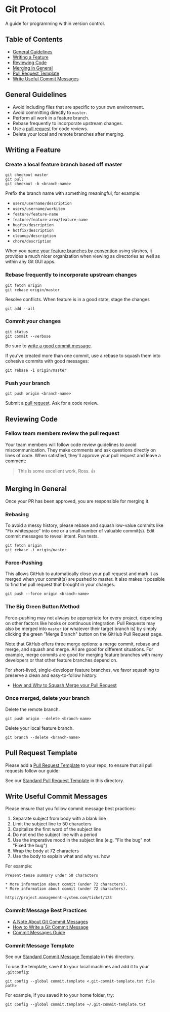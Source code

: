 [pull request]: https://help.github.com/articles/using-pull-requests
[pull request template]: https://help.github.com/articles/creating-a-pull-request-template-for-your-repository/
[name your feature branches by convention]: https://docs.microsoft.com/en-us/vsts/git/concepts/git-branching-guidance?view=vsts#name-your-feature-branches-by-convention

Git Protocol
============

A guide for programming within version control.

## Table of Contents

- [General Guidelines](#general-guidelines)
- [Writing a Feature](#writing-a-feature)
- [Reviewing Code](#reviewing-code)
- [Merging in General](#merging-in-general)
- [Pull Request Template](#pull-request-template)
- [Write Useful Commit Messages](#write-useful-commit-messages)


General Guidelines
------------------

* Avoid including files that are specific to your own environment.
* Avoid committing directly to `master`.
* Perform all work in a feature branch.
* Rebase frequently to incorporate upstream changes.
* Use a [pull request] for code reviews.
* Delete your local and remote branches after merging.

Writing a Feature
-----------------

### Create a local feature branch based off master

```
git checkout master
git pull
git checkout -b <branch-name>
```

Prefix the branch name with something meaningful, for example:

- `users/username/description`
- `users/username/workitem`
- `feature/feature-name`
- `feature/feature-area/feature-name`
- `bugfix/description`
- `hotfix/description`
- `cleanup/description`
- `chore/description`

When you [name your feature branches by convention] using slashes,
it provides a much nicer organization when viewing as directories
as well as within any Git GUI apps.

### Rebase frequently to incorporate upstream changes

```
git fetch origin
git rebase origin/master
```

Resolve conflicts. When feature is in a good state, stage the changes

```
git add --all
```

### Commit your changes

```
git status
git commit --verbose
```

Be sure to [write a good commit message](#write-useful-commit-messages).

If you've created more than one commit, use a rebase to squash them into
cohesive commits with good messages:

```
git rebase -i origin/master
```

### Push your branch

```
git push origin <branch-name>
```

Submit a [pull request]. Ask for a code review.

Reviewing Code
--------------

### Fellow team members review the pull request

Your team members will follow code review guidelines to avoid miscommunication.
They make comments and ask questions directly on lines of code.
When satisfied, they'll approve your pull request and leave a comment:

> This is some excellent work, Ross. :thumbsup:

Merging in General
------------------

Once your PR has been approved, you are responsible for merging it.

### Rebasing

To avoid a messy history, please rebase and squash low-value commits
like "Fix whitespace" into one or a small number of valuable commit(s). 
Edit commit messages to reveal intent. Run tests.

```
git fetch origin
git rebase -i origin/master
```

### Force-Pushing

This allows GitHub to automatically close your pull
request and mark it as merged when your commit(s) are pushed to master. It also
makes it possible to find the pull request that brought in your changes.

```
git push --force origin <branch-name>
```

### The Big Green Button Method

Force-pushing may not always be appropriate for every project, depending on
other factors like hooks or continuous integration. Pull Requests may also be
merged into `master` (or whatever their target branch is) by simply
clicking the green "Merge Branch" button on the GitHub Pull Request page.

Note that GitHub offers three merge options: a merge commit, rebase and merge,
and squash and merge. All are good for different situations. For example,
merge commits are good for merging feature branches with many developers or
that other feature branches depend on.

For short-lived, single-developer feature branches, we favor squashing to
preserve a clean and easy-to-follow history.

- [How and Why to Squash Merge your Pull Request](https://cloudfour.com/thinks/squashing-your-pull-requests/)

### Once merged, delete your branch

Delete the remote branch.

```
git push origin --delete <branch-name>
```

Delete your local feature branch.

```
git branch --delete <branch-name>
```

## Pull Request Template

Please add a [Pull Request Template] to your repo,
to ensure that all pull requests follow our guide:

See our [Standard Pull Request Template](./pull_request_template.md) in this directory.

## Write Useful Commit Messages

Please ensure that you follow commit message best practices:

1. Separate subject from body with a blank line
1. Limit the subject line to 50 characters
1. Capitalize the first word of the subject line
1. Do not end the subject line with a period
1. Use the imperative mood in the subject line
   (e.g. "Fix the bug" not "Fixed the bug")
1. Wrap the body at 72 characters
1. Use the body to explain what and why vs. how

For example:

```
Present-tense summary under 50 characters

* More information about commit (under 72 characters).
* More information about commit (under 72 characters).

http://project.management-system.com/ticket/123
```

### Commit Message Best Practices
- [A Note About Git Commit Messages](http://tbaggery.com/2008/04/19/a-note-about-git-commit-messages.html)
- [How to Write a Git Commit Message](https://chris.beams.io/posts/git-commit/)
- [Commit Messages Guide](https://github.com/RomuloOliveira/commit-messages-guide)

### Commit Message Template

See our [Standard Commit Message Template](./commit_template.txt) in this directory.

To use the template, save it to your local machines and add it to your `.gitconfig`:

```
git config --global commit.template <.git-commit-template.txt file path>
```

For example, if you saved it to your home folder, try:

```
git config --global commit.template ~/.git-commit-template.txt
```
